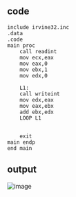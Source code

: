 ## code 
```
include irvine32.inc
.data
.code
main proc
	call readint
	mov ecx,eax
	mov eax,0
	mov ebx,1
	mov edx,0

	L1:
	call writeint
	mov edx,eax
	mov eax,ebx
	add ebx,edx
	LOOP L1

	
	exit
main endp
end main 
```
## output
![image](https://github.com/user-attachments/assets/0b6f5c62-d7f5-4ef4-8570-8ed44eef8ecd)
